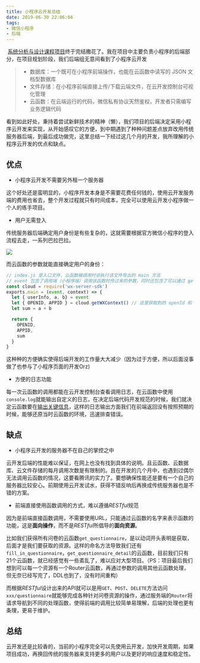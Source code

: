 ```yaml
---
title: 小程序云开发总结
date: 2019-06-30 22:06:04
tags: 
- 微信小程序
- 后端
---
```


​	[系统分析与设计课程项目](https://swsad.github.io/Dashboard/)终于完结撒花了。我在项目中主要负责小程序的后端部分，在项目规划阶段，我们后端组无意间看到了小程序云开发

> - 数据库：一个既可在小程序前端操作，也能在云函数中读写的 JSON 文档型数据库
> - 文件存储：在小程序前端直接上传/下载云端文件，在云开发控制台可视化管理
> - 云函数：在云端运行的代码，微信私有协议天然鉴权，开发者只需编写业务逻辑代码

看到如此好处，秉持着尝试新鲜技术的精神（懒），我们项目的后端决定采用小程序云开发来实现，从开始感叹它的方便，到中期遇到了种种问题差点放弃改用传统服务器后端，到最后成功做完，这里总结一下经过这几个月的开发，我所理解的小程序云开发的优点和缺点。

## 优点

- 小程序云开发不需要另外租一个服务器

这个好处还是蛮明显的，小程序开发本身是不需要花费任何钱的，使用云开发服务端的费用也省去，整个开发过程就只有时间成本，完全可以使用云开发小程序做一个人的练手项目。

- 用户无需登入

传统服务器后端确定用户身份是有些复杂的，这就需要根据官方微信小程序的登入流程去走，一系列巴拉巴拉。

![](https://res.wx.qq.com/wxdoc/dist/assets/img/api-login.2fcc9f35.jpg)

而云函数的参数就能直接确定用户的身份：

```javascript
// index.js 是入口文件，云函数被调用时会执行该文件导出的 main 方法
// event 包含了调用端（小程序端）调用该函数时传过来的参数，同时还包含了可以通过 getWXContext 方法获取的用户登录态 `openId` 和小程序 `appId` 信息
const cloud = require('wx-server-sdk')
exports.main = (event, context) => {
  let { userInfo, a, b} = event
  let { OPENID, APPID } = cloud.getWXContext() // 这里获取到的 openId 和 appId 是可信的
  let sum = a + b

  return {
    OPENID,
    APPID,
    sum
  }
}
```

这种种的方便确实使得后端开发的工作量大大减少（因为过于方便，所以后面没事做了也参与了小程序页面的开发Orz)

- 方便的日志功能

每一次云函数的调用都能在云开发控制台查看调用日志，在云函数中使用`console.log`就能输出自定义的日志，在决定后端代码开发规范的时候，我们就决定云函数要在[输出关键信息]([https://swsad.github.io/Dashboard/8-%E7%94%9F%E4%BA%A7%E8%A7%84%E8%8C%83%E4%B8%8E%E6%8C%87%E5%8D%97/1.1-%E6%8B%9B%E8%B4%A2%E5%96%B5%E4%BB%A3%E7%A0%81%E8%A7%84%E8%8C%83#3-%E6%97%A5%E5%BF%97](https://swsad.github.io/Dashboard/8-生产规范与指南/1.1-招财喵代码规范#3-日志))，这样的日志输出方面我们在前端返回没有按照预期的时候，能够还原当时云函数的环境，迅速排查错误。

## 缺点

- 小程序云开发的服务器不在自己的掌控之中

云开发后端的性能难以保证，在网上也没有找到具体的说明。且云函数、云数据库、云文件存储的每月调用次数是有限制的。且在开发的几个月中，也遇到过偶尔无法调用云函数的情况，这要看腾讯的实力了。要想确保性能还是要有一个自己的服务器比较安心。前期使用云开发试水，获得不错反响后再换成传统服务器也是不错的方案。

- 前端直接使用函数调用的方式，难以遵循*RESTful*规范

因为是前端直接函数调用，不需要使用URL，只能通过云函数的名字来表示函数的功能，这是**面向操作**，而不是*RESTful*所倡导的**面向资源**。

比如我们获得所有问卷的云函数`get_questionnaire`，是以动词开头表明是获取，后面才是我们要获取的资源。这样的命名方法导致我们还有`fill_in_questionnaire`，`get_questionnaire_detail`的云函数，目前我们只有21个云函数，就已经感觉有一些紊乱了，难以应对大型项目。（PS：项目最后我们想到可以每一个资源有一个Router云函数，再通过参数的调用其他云函数处理，但无奈已经写完了，DDL也到了，没有时间重构）

而根据*RESTful*设计出来的API就可以是用`GET`、`POST`、`DELETE`方法访问`xxx/questionnaire`就能够完成各种针对问卷资源的操作，通过服务端的`Router`将请求导航到不同的处理函数，使得前端的调用比较简单易理解，后端的处理也更有条理，更易于维护。

## 总结

云开发还是比较香的，当前的小程序完全可以先使用云开发，加快开发周期，如果项目成功，再换回传统的服务器来支持更多的用户以及更好的响应速度和稳定性。